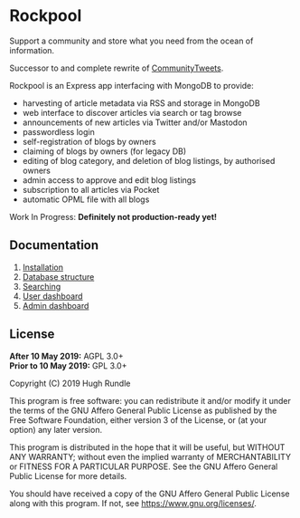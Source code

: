 # Rockpool

Support a community and store what you need from the ocean of information.

Successor to and complete rewrite of [CommunityTweets](https://github.com/hughrun/CommunityTweets).

Rockpool is an Express app interfacing with MongoDB to provide:

* harvesting of article metadata via RSS and storage in MongoDB
* web interface to discover articles via search or tag browse
* announcements of new articles via Twitter and/or Mastodon
* passwordless login
* self-registration of blogs by owners
* claiming of blogs by owners (for legacy DB)
* editing of blog category, and deletion of blog listings, by authorised owners
* admin access to approve and edit blog listings
* subscription to all articles via Pocket
* automatic OPML file with all blogs

Work In Progress: **Definitely not production-ready yet!**

## Documentation

1. [Installation](manual/installation.md)
2. [Database structure](manual/database.md)  
3. [Searching](manual/search.md)
4. [User dashboard](manual/dashboard.md)
5. [Admin dashboard](admin.md)

## License

**After 10 May 2019:** AGPL 3.0+  
**Prior to 10 May 2019:** GPL 3.0+

Copyright (C) 2019 Hugh Rundle

This program is free software: you can redistribute it and/or modify it under the terms of the GNU Affero General Public License as published by the Free Software Foundation, either version 3 of the License, or (at your option) any later version.

This program is distributed in the hope that it will be useful, but WITHOUT ANY WARRANTY; without even the implied warranty of MERCHANTABILITY or FITNESS FOR A PARTICULAR PURPOSE. See the GNU Affero General Public License for more details.

You should have received a copy of the GNU Affero General Public License along with this program. If not, see <https://www.gnu.org/licenses/>.
